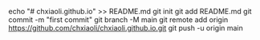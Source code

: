 echo "# chxiaoli.github.io" >> README.md
git init
git add README.md
git commit -m "first commit"
git branch -M main
git remote add origin https://github.com/chxiaoli/chxiaoli.github.io.git
git push -u origin main
